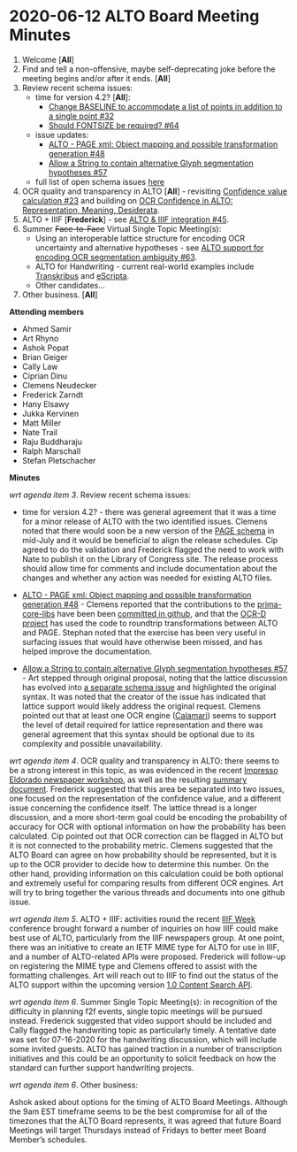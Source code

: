 # 2020-06-12 ALTO Board Meeting Minutes
1. Welcome [**All**]
2. Find and tell a non-offensive, maybe self-deprecating joke before the meeting begins and/or after it ends. [**All**]
3. Review recent schema issues:
   * time for version 4.2? [**All**]:
      * [Change BASELINE to accommodate a list of points in addition to a single point #32](https://github.com/altoxml/schema/issues/32)
      * [Should FONTSIZE be required? #64](https://github.com/altoxml/schema/issues/64)
   * issue updates: 
      * [ALTO - PAGE xml: Object mapping and possible transformation generation #48](https://github.com/altoxml/schema/issues/48) 
      * [Allow a String to contain alternative Glyph segmentation hypotheses
#57](https://github.com/altoxml/schema/issues/57)
   * full list of open schema issues [here](https://github.com/altoxml/schema/issues)
4. OCR quality and transparency in ALTO [**All**] - revisiting [Confidence value calculation #23](https://github.com/altoxml/schema/issues/23) and building on [OCR Confidence in ALTO: Representation, Meaning, Desiderata](https://docs.google.com/document/d/1JkbqfEb8pkwTdMSyjXJRfdpshlWoVbFn47uYfqB4O_Q/edit).
5. ALTO + IIIF [**Frederick**] - see [ALTO & IIIF integration #45](https://github.com/altoxml/schema/issues/45).
6. Summer <del>Face-to-Face</del> Virtual Single Topic Meeting(s):
   * Using an interoperable lattice structure for encoding OCR uncertainty and alternative hypotheses - see [ALTO support for encoding OCR segmentation ambiguity #63](https://github.com/altoxml/schema/issues/63).
   * ALTO for Handwriting - current real-world examples include [Transkribus](https://transkribus.eu/Transkribus/) and [eScripta](https://escripta.hypotheses.org/).
   * Other candidates...
7. Other business. [**All**]

**Attending members**
* Ahmed Samir
* Art Rhyno
* Ashok Popat
* Brian Geiger
* Cally Law
* Ciprian Dinu
* Clemens Neudecker
* Frederick Zarndt
* Hany Elsawy
* Jukka Kervinen
* Matt Miller
* Nate Trail
* Raju Buddharaju
* Ralph Marschall
* Stefan Pletschacher

 **Minutes**

_wrt agenda item 3_. Review recent schema issues:

   * time for version 4.2? - there was general agreement that it was a time for a minor release of ALTO with the two identified issues. Clemens noted that there would soon be a new version  of the [PAGE schema](https://www.primaresearch.org/tools/PAGELibraries) in mid-July and it would be beneficial to align the release schedules. Cip agreed to do the validation and Frederick flagged the need to work with Nate to publish it on the Library of Congress site. The release process should allow time for comments and include documentation about the changes and whether any action was needed for existing ALTO files.

   * [ALTO - PAGE xml: Object mapping and possible transformation generation #48](https://github.com/altoxml/schema/issues/48) - Clemens reported that the contributions to the [prima-core-libs](https://github.com/PRImA-Research-Lab/prima-core-libs) have been been [committed in github](https://github.com/maxnth/prima-core-libs), and that the [OCR-D project](https://ocr-d.de/) has used the code to roundtrip transformations between ALTO and PAGE. Stephan noted that the exercise has been very useful in surfacing issues that would have otherwise been missed, and has helped improve the documentation.

   * [Allow a String to contain alternative Glyph segmentation hypotheses
#57](https://github.com/altoxml/schema/issues/57) - Art stepped through original proposal, noting that the lattice discussion has evolved into [a separate schema issue](https://github.com/altoxml/schema/issues/63) and highlighted the original syntax. It was noted that the creator of the issue has indicated that lattice support would likely address the original request. Clemens pointed out that at least one OCR engine ([Calamari](https://github.com/Calamari-OCR)) seems to support the level of detail required for lattice representation and there was general agreement that this syntax should be optional due to its complexity and possible unavailability.

_wrt agenda item 4_. OCR quality and transparency in ALTO: there seems to be a strong interest in this topic, as was evidenced in the recent [Impresso Eldorado newspaper workshop](https://twitter.com/maudehrmann/status/1253313177590419456), as well as the resulting [summary document](https://docs.google.com/document/d/1nYIyuKFLPjgL4VbkKjI338Hh7vy68raCTNoC_vCPT2I/edit). Frederick suggested that this area be separated into two issues, one focused on the representation of the confidence value, and a different issue concerning the confidence itself. The lattice thread is a longer discussion, and a more short-term goal could be encoding the probability of accuracy for OCR with optional information on how the probability has been calculated. Cip pointed out that OCR correction can be flagged in ALTO but it is not connected to the probability metric. Clemens suggested that the ALTO Board can agree on how probability should be represented, but it is up to the OCR provider to decide how to determine this number. On the other hand, providing information on this calculation could be both optional and extremely useful for comparing results from different OCR engines. Art will try to bring together the various threads and documents into one github issue.

_wrt agenda item 5_. ALTO + IIIF: activities round the recent [IIIF Week](https://iiif.io/event/2020/iiifweek/) conference brought forward a number of inquiries on how IIIF could make best use of ALTO, particularly from the IIIF newspapers group. At one point, there was an initiative to create an IETF MIME type for ALTO for use in IIIF, and a number of ALTO-related APIs were proposed. Frederick will follow-up on registering the MIME type and Clemens offered to assist with the formatting challenges. Art will reach out to IIIF to find out the status of the ALTO support within the upcoming version [1.0 Content Search API](https://iiif.io/api/search/1.0/).

_wrt agenda item 6_. Summer Single Topic Meeting(s): 
in recognition of the difficulty in planning f2f events, single topic meetings will be pursued instead. Frederick suggested that video support should be included and Cally flagged the handwriting topic as particularly timely. A tentative date was set for 07-16-2020 for the handwriting discussion, which will include some invited guests. ALTO has gained traction in a number of transcription initiatives and this could be an opportunity to solicit feedback on how the standard can further support handwriting projects.

_wrt agenda item 6_. Other business:

Ashok asked about options for the timing of ALTO Board Meetings. Although the 9am EST timeframe seems to be the best compromise for all of the timezones that the ALTO Board represents, it was agreed that future Board Meetings will target Thursdays instead of Fridays to better meet Board Member’s schedules.
